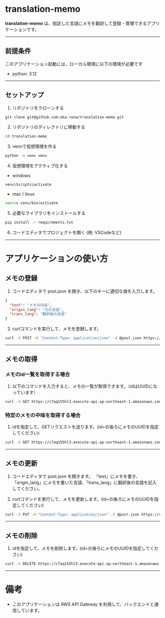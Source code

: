 # translation-memo

**translation-memo** は、指定した言語にメモを翻訳して登録・管理できるアプリケーションです。

---

## 前提条件
このアプリケーション起動には、ローカル環境に以下の環境が必要です
- python: 3.12

---

## セットアップ
1. リポジトリをクローンする
```bash
git clone git@github.com:oka-rena/translation-memo.git
```

2. リポジトリのディレクトリに移動する
```bash
cd translation-memo
```

3. venvで仮想環境を作る
```bash
python -m venv venv
```

4. 仮想環境をアクティブ化する
- windows
```bash
venv\Scripts\activate
```

- mac / linux
```bash
source venv/bin/activate
```

5. 必要なライブラリをインストールする
```bash
pip install -r requirements.txt
```

6. コードエディタでプロジェクトを開く (例: VSCodeなど)

---

# アプリケーションの使い方
## メモの登録
1. コードエディタで post.json を開き、以下のキーに適切な値を入力します。
```json
{
  "text": "メモの内容",
  "origin_lang": "元の言語",
  "trans_lang": "翻訳後の言語"
}
```

2. curlコマンドを実行して、メモを登録します。
```bash
curl -X POST -H "Content-Type: application/json" -d @post.json https://c7aq155hl3.execute-api.ap-northeast-1.amazonaws.com/transmemo-stage/post
```

---

## メモの取得
### メモのid一覧を取得する場合
1. 以下のコマンドを入力すると、メモの一覧が取得できます。（idはUUIDになっています）
```bash
curl -X GET https://c7aq155hl3.execute-api.ap-northeast-1.amazonaws.com/transmemo-stage
```

### 特定のメモの中味を取得する場合
1. idを指定して、GETリクエストを送ります。(id=の後ろにメモのUUIDを指定してください)
```bash
curl -X GET https://c7aq155hl3.execute-api.ap-northeast-1.amazonaws.com/transmemo-stage?id=idを入れる
```

---

## メモの更新
1. コードエディタで post.json を開きます。
「text」にメモを書き、「origin_lang」にメモを書いた言語、「trans_lang」に翻訳後の言語を記入してください。

2. curlコマンドを実行して、メモを更新します。(id=の後ろにメモのUUIDを指定してください)
```bash
curl -X PUT -H "Content-Type: application/json" -d @post.json https://c7aq155hl3.execute-api.ap-northeast-1.amazonaws.com/transmemo-stage?id=idを入れる
```

---

## メモの削除
1. idを指定して、メモを削除します。(id=の後ろにメモのUUIDを指定してください)
```bash
curl -X DELETE https://c7aq155hl3.execute-api.ap-northeast-1.amazonaws.com/transmemo-stage?id=idを入れる
```

---

# 備考
- このアプリケーションは AWS API Gateway を利用して、バックエンドと通信しています。